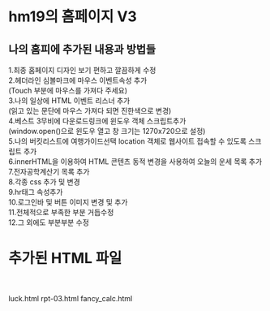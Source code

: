 # hm19의 홈페이지 V3
## 나의 홈피에 추가된 내용과 방법들

1.최종 홈페이지 디자인 보기 편하고 깔끔하게 수정<br>
2.헤더라인 심볼마크에 마우스 이벤트속성 추가<br>
 (Touch 부분에 마우스를 가져다 주세요)<br>
3.나의 일상에 HTML 이벤트 리스너 추가<br>
 (읽고 있는 문단에 마우스 가져다 되면 진한색으로 변경)<br>
4.베스트 3무비에 다운로드링크에 윈도우 객체 스크립트추가<br>
 (window.open()으로 윈도우 열고 창 크기는 1270x720으로 설정)<br>
5.나의 버킷리스트에 여행가이드선택 location 객체로 웹사이트 접속할 수 있도록 스크립트 추가<br>
6.innerHTML을 이용하여 HTML 콘텐츠 동적 변경을 사용하여 오늘의 운세 목록 추가<br>
7.전자공학계산기 목록 추가<br>
8.각종 css 추가 및 변경<br>
9.hr태그 속성추가<br>
10.로그인바 및 버튼 이미지 변경 및 추가<br>
11.전체적으로 부족한 부분 거듭수정<br>
12.그 외에도 부분부분 수정<br>

# 추가된 HTML 파일<br><br>

luck.html
rpt-03.html
fancy_calc.html

